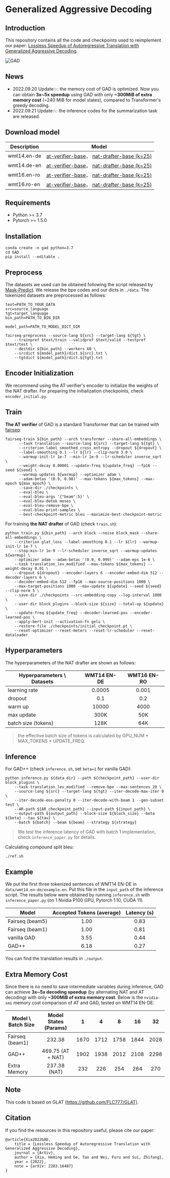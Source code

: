 # Generalized Aggressive Decoding

## Introduction

This repository contains all the code and checkpoints used to reimplement our paper: [Lossless Speedup of Autoregressive Translation with Generalized Aggressive Decoding](https://arxiv.org/pdf/2203.16487.pdf).

![GAD](./GAD.gif)

## News

- 2022.09.20 Update💥:  the memory cost of GAD is optimized. Now you can obtain **3x~5x speedup** using GAD with only **~300MiB of extra memory cost** (~240 MiB for model states), compared to Transformer's greedy decoding.
- 2022.09.21 Update💥:  the inference codes for the summarization task are released.

## Download model

| Description | Model                                                        |
| ----------- | ------------------------------------------------------------ |
| wmt14.en-de | [at-verifier-base](https://drive.google.com/file/d/1L9z0Y5rked_tYn7Fllh-0VsRdgBHN1Mp/view?usp=sharing)， [nat-drafter-base (k=25)](https://drive.google.com/file/d/1fPYt1QGgIrNfk78XvGnrx_TeDRYePr2e/view?usp=sharing) |
| wmt14.de-en | [at-verifier-base](https://drive.google.com/file/d/1h5EdTEt2PMqvAqCq2G5bRhCeWk8LzwoG/view?usp=sharing)， [nat-drafter-base (k=25)](https://drive.google.com/file/d/1IEX2K65rgv5SUHWxiowXYaS--Zqr3GvT/view?usp=sharing) |
| wmt16.en-ro | [at-verifier-base](https://drive.google.com/file/d/1WocmZ9iw_OokYZY_BtzNAjGsgRXB-Aft/view?usp=sharing)， [nat-drafter-base (k=25)](https://drive.google.com/file/d/1V_WbPRbgmIy-4oZDkws9mdFSw8n8KOGm/view?usp=sharing) |
| wmt16.ro-en | [at-verifier-base](https://drive.google.com/file/d/1LWHC56HvTtvs58EMwoYMT6jKByuMW1dB/view?usp=sharing)， [nat-drafter-base (k=25)](https://drive.google.com/file/d/1P21nU3u4WdJueEl4nqAY-cwUKAvzPu8A/view?usp=sharing) |

## Requirements

- Python >= 3.7
- Pytorch >= 1.5.0

## Installation

```
conda create -n gad python=3.7
cd GAD
pip install --editable .
```

## Preprocess

The datasets we used can be obtained following the script released by [Mask-Predict](https://github.com/facebookresearch/Mask-Predict/blob/main/get_data.sh). We release the bpe codes and our dicts in `./data`.  The tokenized datasets are preprocessed as follows:

```
text=PATH_TO_YOUR_DATA
src=source_language
tgt=target_language
bin_path=PATH_TO_BIN_DIR

model_path=PATH_TO_MODEL_DICT_DIR

fairseq-preprocess --source-lang ${src} --target-lang ${tgt} \
    --trainpref $text/train --validpref $text/valid --testpref $text/test \
    --destdir ${bin_path} --workers 60 \
    --srcdict ${model_path}/dict.${src}.txt \
    --tgtdict ${model_path}/dict.${tgt}.txt
```

## Encoder Initialization

We recommend using the AT verifier's encoder to initialize the weights of the NAT drafter. For preparing the initialization checkpoints, check `encoder_initial.py`.

## Train

**The AT verifier** of GAD is a standard Transformer that can be trained with [fairseq](https://github.com/facebookresearch/fairseq/tree/main/examples/translation):

```
fairseq-train ${bin_path} --arch transformer --share-all-embeddings \
      --task translation --source-lang ${src} --target-lang ${tgt} \
      --criterion label_smoothed_cross_entropy --dropout ${dropout} \
      --label-smoothing 0.1 --lr ${lr} --clip-norm 3.0 \
      --warmup-init-lr 1e-7 --min-lr 1e-9 --lr-scheduler inverse_sqrt \
      --weight-decay 0.00001 --update-freq ${update_freq} --fp16 --seed ${seed} \
      --warmup-updates ${warmup} --optimizer adam \
      --adam-betas '(0.9, 0.98)' --max-tokens ${max_tokens} --max-epoch ${max_epoch} \
      --save-dir ./checkpoints \
      --eval-bleu \
      --eval-bleu-args '{"beam":5}' \
      --eval-bleu-detok moses \
      --eval-bleu-remove-bpe \
      --eval-bleu-print-samples \
      --best-checkpoint-metric bleu --maximize-best-checkpoint-metric
```

For training **the NAT drafter** of GAD (check `train.sh`):

```
python train.py ${bin_path} --arch block --noise block_mask --share-all-embeddings \
    --criterion glat_loss --label-smoothing 0.1 --lr ${lr} --warmup-init-lr 1e-7 \
    --stop-min-lr 1e-9 --lr-scheduler inverse_sqrt --warmup-updates ${warmup} \
    --optimizer adam --adam-betas '(0.9, 0.999)' --adam-eps 1e-6 \
    --task translation_lev_modified --max-tokens ${max_tokens} --weight-decay 0.01 \
    --dropout ${dropout} --encoder-layers 6 --encoder-embed-dim 512 --decoder-layers 6 \
    --decoder-embed-dim 512 --fp16 --max-source-positions 1000 \
    --max-target-positions 1000 --max-update ${update} --seed ${seed} --clip-norm 5 \
    --save-dir ./checkpoints --src-embedding-copy --log-interval 1000 \
    --user-dir block_plugins --block-size ${size} --total-up ${update} \
    --update-freq ${update_freq} --decoder-learned-pos --encoder-learned-pos \
    --apply-bert-init --activation-fn gelu \
    --restore-file ./checkpoints/initial_checkpoint.pt \
    --reset-optimizer --reset-meters --reset-lr-scheduler --reset-dataloader
```

## Hyperparameters

The hyperparameters of the NAT drafter are shown as follows:

| Hyperparameters \ Datasets | WMT14 EN-DE | WMT16 EN-RO |
| -------------------------- | :---------: | :---------: |
| learning rate              |   0.0005    |    0.001    |
| dropout                    |     0.1     |     0.2     |
| warm up                    |    10000    |    4000     |
| max update                 |    300K     |     50K     |
| batch size (tokens)        |    128K     |     64K     |

> the effective batch size of tokens is calculated by GPU_NUM * MAX_TOKENS * UPDATE_FREQ.

## Inference

For GAD++   (check `inference.sh`, set `beta=1` for vanilla GAD):

```
python inference.py ${data_dir} --path ${checkpoint_path} --user-dir block_plugins \
    --task translation_lev_modified --remove-bpe --max-sentences 20 \
    --source-lang ${src} --target-lang ${tgt} --iter-decode-max-iter 0 \
    --iter-decode-eos-penalty 0 --iter-decode-with-beam 1 --gen-subset test \
    --AR-path ${AR_checkpoint_path} --input-path ${input_path} \
    --output-path ${output_path} --block-size ${block_size} --beta ${beta} --tau ${tau} \
    --batch ${batch} --beam ${beam} --strategy ${strategy}
```

> We test the inference latency of GAD with batch 1 implementation, check `inference_paper.py` for details.
>

Calculating compound split bleu:

```
./ref.sh
```

## Example

We put the first three tokenized sentences of WMT14 EN-DE in `data/wmt14.en-de/example.en`. Put this file in the `input_path` of the inference script. The results below were obtained by running  `inference.sh` with  `inference_paper.py` (on 1 Nvidia P100 GPU, Pytorch 1.10, CUDA 11).

| Model           | Accepted Tokens (average) | Latency (s) |
| --------------- | :-----------------------: | :---------: |
| Fairseq (beam5) |           1.00            |    0.83     |
| Fairseq (beam1) |           1.00            |    0.81     |
| vanilla GAD     |           3.55            |    0.44     |
| GAD++           |           6.18            |    0.27     |

You can find the translation results in `./output`.

## Extra Memory Cost

Since there is no need to save intermediate variables during inference, GAD can achieve **3x~5x decoding speedup** (by alternating NAT and AT decoding) with only **~300MiB of extra memory cost**. Below is the `nvidia-smi` memory cost comparison of AT and GAD, tested on WMT14 EN-DE:

| Model \ Batch Size | Model States (Params) |  1   |  4   |  8   |  16  |  32  |
| ------------------ | :-------------------: | :--: | :--: | :--: | :--: | :--: |
| Fairseq (beam1)    |        232.38         | 1670 | 1712 | 1758 | 1844 | 2028 |
| GAD++              |   469.75 (AT + NAT)   | 1902 | 1938 | 2012 | 2108 | 2298 |
| Extra Memory       |     237.38 (NAT)      | 232  | 226  | 254  | 264  | 270  |

## Note

This code is based on GLAT [(https://github.com/FLC777/GLAT)](https://github.com/FLC777/GLAT). 

## Citation

If you find the resources in this repository useful, please cite our paper:

```
@article{Xia2022GAD,
	title = {Lossless Speedup of Autoregressive Translation with Generalized Aggressive Decoding},
	journal = {ArXiv},
	author = {Xia, Heming and Ge, Tao and Wei, Furu and Sui, Zhifang},
	year = {2022},
	note = {arXiv: 2203.16487}
}
```


